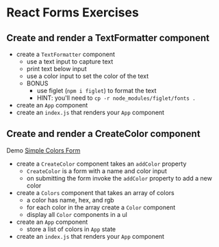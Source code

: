 # React Forms Exercises

## Create and render a TextFormatter component

* create a `TextFormatter` component
  * use a text input to capture text
  * print text below input
  * use a color input to set the color of the text
  * BONUS
    * use figlet (`npm i figlet`) to format the text
    * HINT: you'll need to `cp -r node_modules/figlet/fonts .`
* create an `App` component
* create an `index.js` that renders your `App` component

## Create and render a CreateColor component

Demo [Simple Colors Form](http://demo.alchemycodelab.io/simple-colors-form)

* create a `CreateColor` component takes an `addColor` property
  * `CreateColor` is a form with a name and color input
  * on submitting the form invoke the `addColor` property to add a new color
* create a `Colors` component that takes an array of colors
  * a color has name, hex, and rgb
  * for each color in the array create a `Color` component
  * display all `Color` components in a ul
* create an `App` component
  * store a list of colors in `App` state
* create an `index.js` that renders your `App` component
